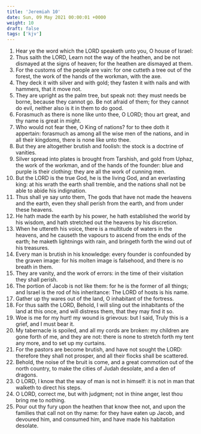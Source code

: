 ```yaml
---
title: 'Jeremiah 10'
date: Sun, 09 May 2021 00:00:01 +0000
weight: 10
draft: false
tags: ['kjv'] 
---
```


1. Hear ye the word which the LORD speaketh unto you, O house of Israel:
2. Thus saith the LORD, Learn not the way of the heathen, and be not dismayed at the signs of heaven; for the heathen are dismayed at them.
3. For the customs of the people are vain: for one cutteth a tree out of the forest, the work of the hands of the workman, with the axe.
4. They deck it with silver and with gold; they fasten it with nails and with hammers, that it move not.
5. They are upright as the palm tree, but speak not: they must needs be borne, because they cannot go. Be not afraid of them; for they cannot do evil, neither also is it in them to do good.
6. Forasmuch as there is none like unto thee, O LORD; thou art great, and thy name is great in might.
7. Who would not fear thee, O King of nations? for to thee doth it appertain: forasmuch as among all the wise men of the nations, and in all their kingdoms, there is none like unto thee.
8. But they are altogether brutish and foolish: the stock is a doctrine of vanities.
9. Silver spread into plates is brought from Tarshish, and gold from Uphaz, the work of the workman, and of the hands of the founder: blue and purple is their clothing: they are all the work of cunning men.
10. But the LORD is the true God, he is the living God, and an everlasting king: at his wrath the earth shall tremble, and the nations shall not be able to abide his indignation.
11. Thus shall ye say unto them, The gods that have not made the heavens and the earth, even they shall perish from the earth, and from under these heavens.
12. He hath made the earth by his power, he hath established the world by his wisdom, and hath stretched out the heavens by his discretion.
13. When he uttereth his voice, there is a multitude of waters in the heavens, and he causeth the vapours to ascend from the ends of the earth; he maketh lightnings with rain, and bringeth forth the wind out of his treasures.
14. Every man is brutish in his knowledge: every founder is confounded by the graven image: for his molten image is falsehood, and there is no breath in them.
15. They are vanity, and the work of errors: in the time of their visitation they shall perish.
16. The portion of Jacob is not like them: for he is the former of all things; and Israel is the rod of his inheritance: The LORD of hosts is his name.
17. Gather up thy wares out of the land, O inhabitant of the fortress.
18. For thus saith the LORD, Behold, I will sling out the inhabitants of the land at this once, and will distress them, that they may find it so.
19. Woe is me for my hurt! my wound is grievous: but I said, Truly this is a grief, and I must bear it.
20. My tabernacle is spoiled, and all my cords are broken: my children are gone forth of me, and they are not: there is none to stretch forth my tent any more, and to set up my curtains.
21. For the pastors are become brutish, and have not sought the LORD: therefore they shall not prosper, and all their flocks shall be scattered.
22. Behold, the noise of the bruit is come, and a great commotion out of the north country, to make the cities of Judah desolate, and a den of dragons.
23. O LORD, I know that the way of man is not in himself: it is not in man that walketh to direct his steps.
24. O LORD, correct me, but with judgment; not in thine anger, lest thou bring me to nothing.
25. Pour out thy fury upon the heathen that know thee not, and upon the families that call not on thy name: for they have eaten up Jacob, and devoured him, and consumed him, and have made his habitation desolate.
